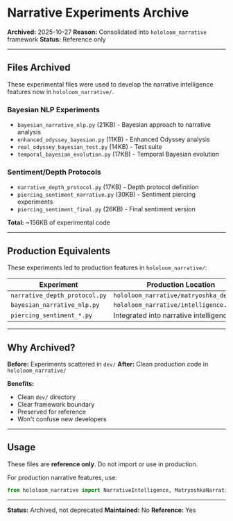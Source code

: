 # Narrative Experiments Archive

**Archived:** 2025-10-27
**Reason:** Consolidated into `hololoom_narrative` framework
**Status:** Reference only

---

## Files Archived

These experimental files were used to develop the narrative intelligence features now in `hololoom_narrative/`.

### Bayesian NLP Experiments
- `bayesian_narrative_nlp.py` (21KB) - Bayesian approach to narrative analysis
- `enhanced_odyssey_bayesian.py` (11KB) - Enhanced Odyssey analysis
- `real_odyssey_bayesian_test.py` (14KB) - Test suite
- `temporal_bayesian_evolution.py` (17KB) - Temporal Bayesian evolution

### Sentiment/Depth Protocols
- `narrative_depth_protocol.py` (17KB) - Depth protocol definition
- `piercing_sentiment_narrative.py` (30KB) - Sentiment piercing experiments
- `piercing_sentiment_final.py` (26KB) - Final sentiment version

**Total:** ~156KB of experimental code

---

## Production Equivalents

These experiments led to production features in `hololoom_narrative/`:

| Experiment | Production Location |
|------------|-------------------|
| `narrative_depth_protocol.py` | `hololoom_narrative/matryoshka_depth.py` |
| `bayesian_narrative_nlp.py` | `hololoom_narrative/intelligence.py` |
| `piercing_sentiment_*.py` | Integrated into narrative intelligence |

---

## Why Archived?

**Before:** Experiments scattered in `dev/`
**After:** Clean production code in `hololoom_narrative/`

**Benefits:**
- Clean `dev/` directory
- Clear framework boundary
- Preserved for reference
- Won't confuse new developers

---

## Usage

These files are **reference only**. Do not import or use in production.

For production narrative features, use:
```python
from hololoom_narrative import NarrativeIntelligence, MatryoshkaNarrativeDepth
```

---

**Status:** Archived, not deprecated
**Maintained:** No
**Reference:** Yes